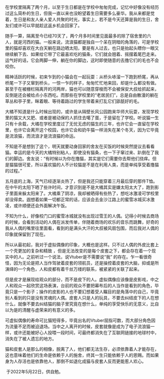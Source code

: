 
​		在学校里隔离了两个月，以至于生日都是在学校中匆匆完成，记忆中好像没有经历过这么简朴的生日，但我一直以来也没盼望着生日需要多么豪华。我从来都是觉着，生日是和友人亲人爱人共聚的时光，事实上，若不是今天还算是我的生日，舍友们或许可以早就趁这返乡机会回家了。

​		随手一算，隔离至今已经70天了，两个月多时间里见面最多的除了宿舍里的六人，就是河西的猫。一般来说，流浪猫都是独自一个呆在阴暗的角落的，可是学校里的猫却喜欢在大白天躺在路边晒太阳，要是有人过去，也只是抬起头瞟你一眼又继续躺下去、如果给它带了它最喜欢吃的猫条，它们就会翘着、摇摆着尾巴走来。运气好的话，它会两脚一伸，躺在你的脚边，这时即使随意的去撸它们的毛也不会咬你。

​		精神活跃的时候，初来乍到的小猫会在一起玩耍：从桥头哧溜一下跑到桥尾，再从桥尾一下子又窜到桥头，一惊一乍的样子，匆匆忙忙地来回，却是什么都没有做。甚至于在被栅栏隔离开的河两岸，猫也可以随意穿梭而不会被保安大叔给抓起来，反倒是还会被给点小东西吃。而那些在学校里的“老居民们”，总是自由散漫的躺在草丛和亭子里，眯着眼、等待着路过的学生带着来打乱它们舔舐好的毛。

​		大橘不知道是什么时候出现的，或许是从隔壁长风公园跑来华师大玩耍，发现学校里的猫又大又肥、或者是被动保的人抓住去噶了蛋，于是留在了学校。听说猫一生只有十余载，大橘在学校里度过了无忧无虑的猫生的三年，也许它会一直留在学校里，也许它会离开这个校园，也许它会和奶牛猫一样消失在某个冬天，因为它毕竟是流浪猫，而流浪才是流浪猫的命运。

​		不知是不是想到了这个，明天就要动身回家的舍友在买饭的时候突然提议去看看猫。幸运的是今天的大橘特别粘人，即使没有猫条，也一下子窜过来、趴倒在了我们的脚边。舍友说：“有时候以为你在撸猫，其实是它们需要你去帮他们挠痒。但是猫猫很可爱，所以喜欢猫的人不计较猫是不是在利用人类，而是单纯享受着撸猫的过程。”

​		五月底的上海，天气已经逐渐炎热了，但是我还只能穿着三月最后穿的那件T恤。在中午的太阳下晒了些许时间，才意识到是不是大橘其实是嫌太阳太大了，跑到影子里面来躲太阳来了。大橘乘了阴凉，我却被晒得有些热了，想吃冰激凌可学校里却没得卖。遐想着如果一切都正常的话，应该会去金沙江路上的蜜雪冰城买冰激凌，或许顺便还会外面解决午饭。

​		不知为什么，好像校门口的蜜雪冰城就没有出现过雪王的人偶。记得小时候去商场的时候，会看到活动的人偶在派发传单，伴随着商场的欢乐的音乐而跳舞，好奇的我从人偶的嘴里往里面看，看到的是满头大汗的大叔被风扇包围，而后我对人偶的印象就保留到了现在。

​		所以从最初起，我对于虚拟偶像的印象，大概也是这样。只不过人偶的外皮比套上一个壳更加的复杂和精致 ，但是无法改变的是每个皮套之下，都会存在着一个现实中的人。之前听过一个说法，说Vtuber是不需要说“我” 的存在。乍一看很奇怪，因为无论是把人当作驾驶着皮套的领航员，还是操控着皮套的大脑，抑或是所演绎的一个角色，人和皮都有着千丝万缕的联系，被紧紧的关联了起来。

​		但是皮才是展现给观众的部分，而不是皮下的人。虚拟偶像应该像是皮影戏，中之人和观众一起欣赏这场表演，台前的观众不要把幕布后的人当作是看到的角色，毕竟只是一个影子；操作的皮影的人也不要幻想着受人瞩目的是角落中的自己，毕竟别人看到的只是没有灵魂的人偶。皮套人只是人的玩具，不要去纠结皮下的人在想什么，就像不要去纠结猫的脑子里究竟在想什么，单纯的享受快乐的无意义，比自以为是的清醒与虚荣来的有意义的多。

​		可虚拟偶像的寿命可比猫短得多，毕竟出名的Vtuber屈指可数，而大部分角色因为流量不足而被迫退场。当中之人离开的时候，皮套就像是成为了电子流浪猫一样，或许还能被好心人投喂一段时间，可最终都消失在了互联网链接的地球村中，消失在了被人遗忘的地方。

​		猫和皮套人是那么的相像，脱离了人，他们都无法生存，必须依靠着人才能存在，这也意味着他们的生命是依赖于人的施舍，终其一生只能依赖于人的恩赐。而如果身为人存活也是依靠他人，那倒不如退化成猫与皮套人反而更能惹人欢心。

​		于2022年5月22日，供自勉。

